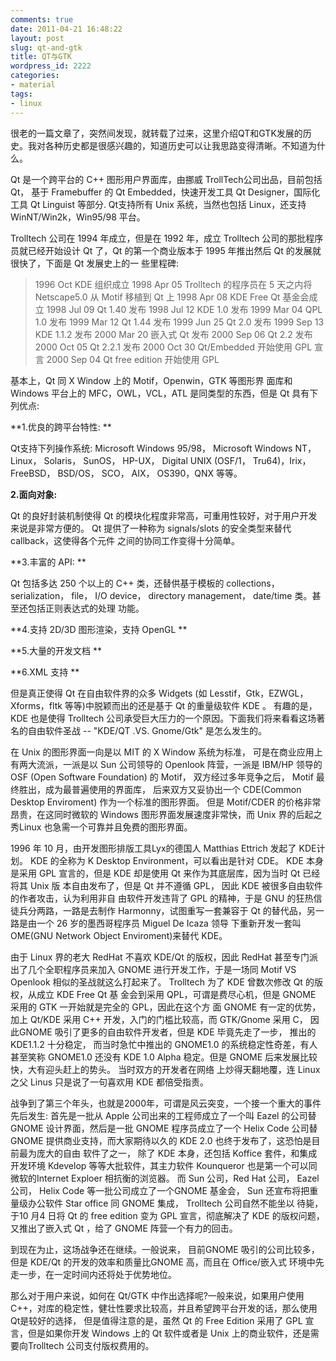 ```yaml
---
comments: true
date: 2011-04-21 16:48:22
layout: post
slug: qt-and-gtk
title: QT与GTK
wordpress_id: 2222
categories:
- material
tags:
- linux
---
```


很老的一篇文章了，突然间发现，就转载了过来，这里介绍QT和GTK发展的历史。我对各种历史都是很感兴趣的，知道历史可以让我思路变得清晰。不知道为什么。

Qt 是一个跨平台的 C++ 图形用户界面库，由挪威 TrollTech公司出品，目前包括Qt， 基于 Framebuffer 的 Qt Embedded，快速开发工具 Qt Designer，国际化工具 Qt Linguist 等部分. Qt支持所有 Unix 系统，当然也包括 Linux，还支持WinNT/Win2k，Win95/98 平台。 

Trolltech 公司在 1994 年成立，但是在 1992 年，成立 Trolltech 公司的那批程序员就已经开始设计 Qt 了，Qt 的第一个商业版本于 1995 年推出然后 Qt 的发展就很快了，下面是 Qt 发展史上的一 些里程碑: 





> 1996 Oct KDE 组织成立 
1998 Apr 05 Trolltech 的程序员在 5 天之内将 Netscape5.0 从 Motif 移植到 Qt 上 
1998 Apr 08 KDE Free Qt 基金会成立 
1998 Jul 09 Qt 1.40 发布 
1998 Jul 12 KDE 1.0 发布 
1999 Mar 04 QPL 1.0 发布 
1999 Mar 12 Qt 1.44 发布 
1999 Jun 25 Qt 2.0 发布 
1999 Sep 13 KDE 1.1.2 发布 
2000 Mar 20 嵌入式 Qt 发布 
2000 Sep 06 Qt 2.2 发布 
2000 Oct 05 Qt 2.2.1 发布 
2000 Oct 30 Qt/Embedded 开始使用 GPL 宣言 
2000 Sep 04 Qt free edition 开始使用 GPL




基本上，Qt 同 X Window 上的 Motif，Openwin，GTK 等图形界 面库和Windows 平台上的 MFC，OWL，VCL，ATL 是同类型的东西，但是 Qt 具有下列优点: 

**1.优良的跨平台特性: **

Qt支持下列操作系统: Microsoft Windows 95/98， Microsoft Windows NT，Linux， Solaris， SunOS， HP-UX， Digital UNIX (OSF/1， Tru64)，Irix， FreeBSD， BSD/OS， SCO， AIX， OS390，QNX 等等。 

**2.面向对象:**

Qt 的良好封装机制使得 Qt 的模块化程度非常高，可重用性较好，对于用户开发来说是非常方便的。 Qt 提供了一种称为 signals/slots 的安全类型来替代callback，这使得各个元件 之间的协同工作变得十分简单。 

**3.丰富的 API: **

Qt 包括多达 250 个以上的 C++ 类，还替供基于模板的 collections，serialization， file， I/O device， directory management， date/time 类。甚至还包括正则表达式的处理 功能。

**4.支持 2D/3D 图形渲染，支持 OpenGL **

**5.大量的开发文档 **

**6.XML 支持 **

但是真正使得 Qt 在自由软件界的众多 Widgets (如 Lesstif，Gtk，EZWGL，Xforms，fltk 等等)中脱颖而出的还是基于 Qt 的重量级软件 KDE 。 有趣的是，KDE 也是使得 Trolltech 公司承受巨大压力的一个原因。下面我们将来看看这场著名的自由软件圣战 -- "KDE/QT .VS. Gnome/Gtk" 是怎么发生的。 

在 Unix 的图形界面一向是以 MIT 的 X Window 系统为标准， 可是在商业应用上有两大流派，一派是以 Sun 公司领导的 Openlook 阵营，一派是 IBM/HP 领导的OSF (Open Software Foundation) 的 Motif， 双方经过多年竞争之后， Motif 最终胜出，成为最普遍使用的界面库， 后来双方又妥协出一个 CDE(Common Desktop Enviroment) 作为一个标准的图形界面。 但是 Motif/CDER 的价格非常昂贵，在这同时微软的 Windows 图形界面发展速度非常快，而 Unix 界的后起之秀Linux 也急需一个可靠并且免费的图形界面。 

1996 年 10 月，由开发图形排版工具Lyx的德国人 Matthias Ettrich 发起了 KDE计划。 KDE 的全称为 K Desktop Environment，可以看出是针对 CDE。 KDE 本身是采用 GPL 宣言的，但是 KDE 却是使用 Qt 来作为其底层库，因为当时 Qt 已经将其 Unix 版 本自由发布了，但是 Qt 并不遵循 GPL， 因此 KDE 被很多自由软件的作者攻击，认为利用非自 由软件开发违背了 GPL 的精神，于是 GNU 的狂热信徒兵分两路，一路是去制作 Harmonny，试图重写一套兼容于 Qt 的替代品，另一路是由一个 26 岁的墨西哥程序员 Miguel De Icaza 领导 下重新开发一套叫OME(GNU Network Object Enviroment)来替代 KDE。 

由于 Linux 界的老大 RedHat 不喜欢 KDE/Qt 的版权，因此 RedHat 甚至专门派出了几个全职程序员来加入 GNOME 进行开发工作，于是一场同 Motif VS Openlook 相似的圣战就这么打起来了。 Trolltech 为了 KDE 曾数次修改 Qt 的版权，从成立 KDE Free Qt 基 金会到采用 QPL，可谓是费尽心机，但是 GNOME 采用的 GTK 一开始就是完全的 GPL，因此在这个方 面 GNOME 有一定的优势，加上 Qt/KDE 采用 C++ 开发，入门的门槛比较高，而 GTK/Gnome 采用 C， 因此GNOME 吸引了更多的自由软件开发者，但是 KDE 毕竟先走了一步， 推出的KDE1.1.2 十分稳定， 而当时急忙中推出的 GNOME1.0 的系统稳定性奇差，有人甚至笑称 GNOME1.0 还没有 KDE 1.0 Alpha 稳定。但是 GNOME 后来发展比较快，大有迎头赶上的势头。 当时双方的开发者在网络 上炒得天翻地覆，连 Linux 之父 Linus 只是说了一句喜欢用 KDE 都倍受指责。 

战争到了第三个年头，也就是2000年，可谓是风云突变，一个接一个重大的事件先后发生: 首先是一批从 Apple 公司出来的工程师成立了一个叫 Eazel 的公司替GNOME 设计界面，然后是一批 GNOME 程序员成立了一个 Helix Code 公司替GNOME 提供商业支持，而大家期待以久的 KDE 2.0 也终于发布了，这恐怕是目前最为庞大的自由 软件了之一， 除了 KDE 本身，还包括 Koffice 套件，和集成开发环境 Kdevelop 等等大批软件，其主力软件 Kounqueror 也是第一个可以同微软的Internet Exploer 相抗衡的浏览器。 而 Sun 公司，Red Hat 公司， Eazel 公司， Helix Code 等一批公司成立了一个GNOME 基金会， Sun 还宣布将把重量级办公软件 Star office 同 GNOME 集成， Trolltech 公司自然不能坐以 待毙，于10 月4 日将 Qt 的 free edition 变为 GPL 宣言，彻底解决了 KDE 的版权问题， 又推出了嵌入式 Qt ，给了 GNOME 阵营一个有力的回击。 

到现在为止，这场战争还在继续。一般说来， 目前GNOME 吸引的公司比较多，但是 KDE/Qt 的开发的效率和质量比GNOME 高，而且在 Office/嵌入式 环境中先走一步，在一定时间内还将处于优势地位。 

那么对于用户来说，如何在 Qt/GTK 中作出选择呢?一般来说，如果用户使用C++，对库的稳定性，健壮性要求比较高，并且希望跨平台开发的话，那么使用 Qt是较好的选择， 但是值得注意的是，虽然 Qt 的 Free Edition 采用了 GPL 宣言，但是如果你开发 Windows 上的 Qt 软件或者是 Unix 上的商业软件，还是需要向Trolltech 公司支付版权费用的。 

